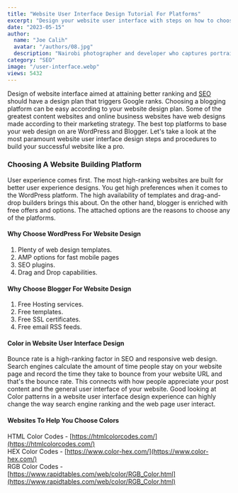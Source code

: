 ```yaml
---
title: "Website User Interface Design Tutorial For Platforms"
excerpt: "Design your website user interface with steps on how to choose colors , blogging platform according to user preferences design for better SEO"
date: "2023-05-15"
author:
  name: "Joe Calih"
  avatar: "/authors/08.jpg"
  description: "Nairobi photographer and developer who captures portraiture, landscapes, weddings, and photo studios."
category: "SEO"
image: "/user-interface.webp"
views: 5432
---
```



Design of website interface aimed at attaining better ranking and [SEO](https://joecalih.co.ke/seo-ready-blogger-templates-free-download/) should have a design plan that triggers Google ranks. Choosing a blogging platform can be easy according to your website design plan. Some of the greatest content websites and online business websites have web designs made according to their marketing strategy. The best top platforms to base your web design on are WordPress and Blogger. Let's take a look at the most paramount website user interface design steps and procedures to build your successful website like a pro.

### Choosing A Website Building Platform

User experience comes first. The most high-ranking websites are built for better user experience designs. You get high preferences when it comes to the WordPress platform. The high availability of templates and drag-and-drop builders brings this about. On the other hand, blogger is enriched with free offers and options. The attached options are the reasons to choose any of the platforms.

#### Why Choose WordPress For Website Design

1.  Plenty of web design templates.
2.  AMP options for fast mobile pages
3.  SEO plugins.
4.  Drag and Drop capabilities.

#### Why Choose Blogger For Website Design

1.  Free Hosting services.
2.  Free templates.
3.  Free SSL certificates.
4.  Free email RSS feeds.

#### Color in Website User Interface Design

Bounce rate is a high-ranking factor in SEO and responsive web design. Search engines calculate the amount of time people stay on your website page and record the time they take to bounce from your website URL and that's the bounce rate. This connects with how people appreciate your post content and the general user interface of your website. Good looking at Color patterns in a website user interface design experience can highly change the way search engine ranking and the web page user interact.

#### Websites To Help You Choose Colors

HTML Color Codes - [https://htmlcolorcodes.com/](https://htmlcolorcodes.com/)  
HEX Color Codes - [https://www.color-hex.com/](https://www.color-hex.com/)  
RGB Color Codes - [https://www.rapidtables.com/web/color/RGB_Color.html](https://www.rapidtables.com/web/color/RGB_Color.html)